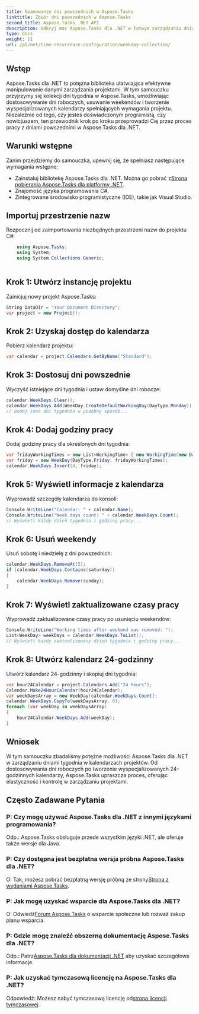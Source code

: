 ```yaml
---
title: Opanowanie dni powszednich w Aspose.Tasks
linktitle: Zbiór dni powszednich w Aspose.Tasks
second_title: Aspose.Tasks .NET API
description: Odkryj moc Aspose.Tasks dla .NET w łatwym zarządzaniu dniami powszednimi. Dostosuj dni robocze, usuń weekendy i z łatwością twórz specjalistyczne kalendarze.
type: docs
weight: 11
url: /pl/net/time-recurrence-configuration/weekday-collection/
---
```

## Wstęp
Aspose.Tasks dla .NET to potężna biblioteka ułatwiająca efektywne manipulowanie danymi zarządzania projektami. W tym samouczku przyjrzymy się kolekcji dni tygodnia w Aspose.Tasks, umożliwiając dostosowywanie dni roboczych, usuwanie weekendów i tworzenie wyspecjalizowanych kalendarzy spełniających wymagania projektu. Niezależnie od tego, czy jesteś doświadczonym programistą, czy nowicjuszem, ten przewodnik krok po kroku przeprowadzi Cię przez proces pracy z dniami powszednimi w Aspose.Tasks dla .NET.
## Warunki wstępne
Zanim przejdziemy do samouczka, upewnij się, że spełniasz następujące wymagania wstępne:
-  Zainstaluj bibliotekę Aspose.Tasks dla .NET. Można go pobrać z[Strona pobierania Aspose.Tasks dla platformy .NET](https://releases.aspose.com/tasks/net/).
- Znajomość języka programowania C#.
- Zintegrowane środowisko programistyczne (IDE), takie jak Visual Studio.
## Importuj przestrzenie nazw
Rozpocznij od zaimportowania niezbędnych przestrzeni nazw do projektu C#:
```csharp
    using Aspose.Tasks;
    using System;
    using System.Collections.Generic;
    
```
## Krok 1: Utwórz instancję projektu
Zainicjuj nowy projekt Aspose.Tasks:
```csharp
String DataDir = "Your Document Directory";
var project = new Project();
```
## Krok 2: Uzyskaj dostęp do kalendarza
Pobierz kalendarz projektu:
```csharp
var calendar = project.Calendars.GetByName("Standard");
```
## Krok 3: Dostosuj dni powszednie
Wyczyść istniejące dni tygodnia i ustaw domyślne dni robocze:
```csharp
calendar.WeekDays.Clear();
calendar.WeekDays.Add(WeekDay.CreateDefaultWorkingDay(DayType.Monday));
// Dodaj inne dni tygodnia w podobny sposób...
```
## Krok 4: Dodaj godziny pracy
Dodaj godziny pracy dla określonych dni tygodnia:
```csharp
var fridayWorkingTimes = new List<WorkingTime> { new WorkingTime(new DateTime(2020, 4, 13, 8, 0, 0), new DateTime(2020, 4, 13, 12, 0, 0)) };
var friday = new WeekDay(DayType.Friday, fridayWorkingTimes);
calendar.WeekDays.Insert(4, friday);
```
## Krok 5: Wyświetl informacje z kalendarza
Wyprowadź szczegóły kalendarza do konsoli:
```csharp
Console.WriteLine("Calendar: " + calendar.Name);
Console.WriteLine("Week days count: " + calendar.WeekDays.Count);
// Wyświetl każdy dzień tygodnia i godziny pracy...
```
## Krok 6: Usuń weekendy
Usuń sobotę i niedzielę z dni powszednich:
```csharp
calendar.WeekDays.RemoveAt(5);
if (calendar.WeekDays.Contains(saturday))
{
    calendar.WeekDays.Remove(sunday);
}
```
## Krok 7: Wyświetl zaktualizowane czasy pracy
Wyprowadź zaktualizowane czasy pracy po usunięciu weekendów:
```csharp
Console.WriteLine("Working times after weekend was removed: ");
List<WeekDay> weekDays = calendar.WeekDays.ToList();
// Wyświetl każdy zaktualizowany dzień tygodnia i godziny pracy...
```
## Krok 8: Utwórz kalendarz 24-godzinny
Utwórz kalendarz 24-godzinny i skopiuj dni tygodnia:
```csharp
var hour24Calendar = project.Calendars.Add("24 Hours");
Calendar.Make24HourCalendar(hour24Calendar);
var weekDaysArray = new WeekDay[calendar.WeekDays.Count];
calendar.WeekDays.CopyTo(weekDaysArray, 0);
foreach (var weekDay in weekDaysArray)
{
    hour24Calendar.WeekDays.Add(weekDay);
}
```
## Wniosek
W tym samouczku zbadaliśmy potężne możliwości Aspose.Tasks dla .NET w zarządzaniu dniami tygodnia w kalendarzach projektów. Od dostosowywania dni roboczych po tworzenie wyspecjalizowanych 24-godzinnych kalendarzy, Aspose.Tasks upraszcza proces, oferując elastyczność i kontrolę w zarządzaniu projektami.
## Często Zadawane Pytania
### P: Czy mogę używać Aspose.Tasks dla .NET z innymi językami programowania?
Odp.: Aspose.Tasks obsługuje przede wszystkim języki .NET, ale oferuje także wersje dla Java.
### P: Czy dostępna jest bezpłatna wersja próbna Aspose.Tasks dla .NET?
 O: Tak, możesz pobrać bezpłatną wersję próbną ze strony[Strona z wydaniami Aspose.Tasks](https://releases.aspose.com/).
### P: Jak mogę uzyskać wsparcie dla Aspose.Tasks dla .NET?
 O: Odwiedź[Forum Aspose.Tasks](https://forum.aspose.com/c/tasks/15) o wsparcie społeczne lub rozważ zakup planu wsparcia.
### P: Gdzie mogę znaleźć obszerną dokumentację Aspose.Tasks dla .NET?
 Odp.: Patrz[Aspose.Tasks dla dokumentacji .NET](https://reference.aspose.com/tasks/net/) aby uzyskać szczegółowe informacje.
### P: Jak uzyskać tymczasową licencję na Aspose.Tasks dla .NET?
 Odpowiedź: Możesz nabyć tymczasową licencję od[strona licencji tymczasowej](https://purchase.aspose.com/temporary-license/).